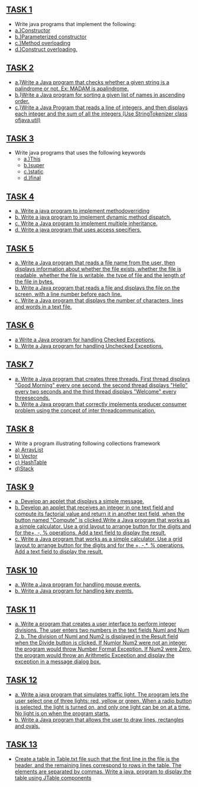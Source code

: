 ## [TASK 1](https://github.com/prabhasg03/Task-Codes/tree/Java/Java/Task%201)
- Write java programs that implement the following:
 - [a.)Constructor](https://github.com/prabhasg03/Task-Codes/blob/Java/Java/Task%201/DefaultConstructor.java)
 - [b.)Parameterized constructor](https://github.com/prabhasg03/Task-Codes/blob/Java/Java/Task%201/ParamConstructor.java)
 - [c.)Method overloading](https://github.com/prabhasg03/Task-Codes/blob/Java/Java/Task%201/MethodOverloading.java)
 - [d.)Construct overloading.](https://github.com/prabhasg03/Task-Codes/blob/Java/Java/Task%201/ConstructOverload.java)
## [TASK 2](https://github.com/prabhasg03/Task-Codes/tree/Java/Java/Task%202)
 - [a.)Write a Java program that checks whether a given string is a palindrome or not. Ex: MADAM is apalindrome.](https://github.com/prabhasg03/Task-Codes/blob/Java/Java/Task%202/T2a.java)
 - [b.)Write a Java program for sorting a given list of names in ascending order.](https://github.com/prabhasg03/Task-Codes/blob/Java/Java/Task%202/T2b.java)
 - [c.)Write a Java Program that reads a line of integers, and then displays each integer and the sum of all the integers (Use StringTokenizer class ofjava.util)](https://github.com/prabhasg03/Task-Codes/blob/Java/Java/Task%202/T2c.java)
## [TASK 3](https://github.com/prabhasg03/Task-Codes/tree/Java/Java/Task%203)
 - Write java programs that uses the following keywords
   - [a.)This](https://github.com/prabhasg03/Task-Codes/blob/Java/Java/Task%203/T3a.java)
   - [b.)super](https://github.com/prabhasg03/Task-Codes/blob/Java/Java/Task%203/T3b.java)
   - [c.)static](https://github.com/prabhasg03/Task-Codes/blob/Java/Java/Task%203/T3c.java)
   - [d.)final](https://github.com/prabhasg03/Task-Codes/blob/Java/Java/Task%203/T3d.java)
## [TASK 4](https://github.com/prabhasg03/Task-Codes/tree/Java/Java/Task%204)
 - [a. Write a java program to implement methodoverriding](https://github.com/prabhasg03/Task-Codes/tree/Java/Java/Task%204/4A/4a.java)
 - [b. Write a java program to implement dynamic method dispatch.](https://github.com/prabhasg03/Task-Codes/tree/Java/Java/Task%204/4B/4b.java)
 - [c. Write a Java program to implement multiple inheritance.](https://github.com/prabhasg03/Task-Codes/tree/Java/Java/Task%204/4C/4c.java) 
 - [d. Write a java program that uses access specifiers.](https://github.com/prabhasg03/Task-Codes/tree/Java/Java/Task%204/4D/4d.java)
## [TASK 5](https://github.com/prabhasg03/Task-Codes/tree/Java/Java/Task%205)
 - [a. Write a Java program that reads a file name from the user, then displays information about whether the file exists, whether the file is readable, whether the file is writable, the type of file and the length of the file in bytes.](https://github.com/prabhasg03/Task-Codes/blob/Java/Java/Task%205/Week5a.java)
 - [b. Write a Java program that reads a file and displays the file on the screen, with a line number before each line.](https://github.com/prabhasg03/Task-Codes/blob/Java/Java/Task%205/Week5b.java)
 - [c. Write a Java program that displays the number of characters, lines and words in a text file.](https://github.com/prabhasg03/Task-Codes/blob/Java/Java/Task%205/Week5c.java)
## [TASK 6](https://github.com/prabhasg03/Task-Codes/tree/Java/Java/Task%206)
 - [a Write a Java program for handling Checked Exceptions.](https://github.com/prabhasg03/Task-Codes/tree/Java/Java/Task%206/6a.java)
 - [b. Write a Java program for handling Unchecked Exceptions.](https://github.com/prabhasg03/Task-Codes/tree/Java/Java/Task%206/6b.java)
## [TASK 7](https://github.com/prabhasg03/Task-Codes/tree/Java/Java/Task%207)
 - [a. Write a Java program that creates three threads. First thread displays "Good Morning" every one second, the second thread displays "Hello" every two seconds and the third thread displays "Welcome" every threeseconds.](https://github.com/prabhasg03/Task-Codes/tree/Java/Java/Task%207/7a.java)
 - [b. Write a Java program that correctly implements producer consumer problem using the concept of inter threadcommunication.](https://github.com/prabhasg03/Task-Codes/tree/Java/Java/Task%207/7b.java)
## [TASK 8](https://github.com/prabhasg03/Task-Codes/tree/Java/Java/Task%208)
- Write a program illustrating following collections framework
 - [a) ArrayList](https://github.com/prabhasg03/Task-Codes/blob/Java/Java/Task%208/ArrayList.java)
 - [b) Vector](https://github.com/prabhasg03/Task-Codes/blob/Java/Java/Task%208/Vectora.java)
 - [c) HashTable](https://github.com/prabhasg03/Task-Codes/blob/Java/Java/Task%208/HT.java)
 - [d)Stack](https://github.com/prabhasg03/Task-Codes/blob/Java/Java/Task%208/StackDemo.java)
## [TASK 9](https://github.com/prabhasg03/Task-Codes/tree/Java/Java/Task%209)
 - [a. Develop an applet that displays a simple message.](https://github.com/prabhasg03/Task-Codes/blob/Java/Java/Task%209/9A/T9a.java)
 - [b. Develop an applet that receives an integer in one text field and compute its factorial value and return it in another text field, when the button named "Compute" is clicked.Write a Java program that works as a simple calculator. Use a grid layout to arrange button for the digits and for the+, -, % operations. Add a text field to display the result.](https://github.com/prabhasg03/Task-Codes/blob/Java/Java/Task%209/9B/T9b.java)
 - [c. Write a Java program that works as a simple calculator. Use a grid layout to arrange button 
for the digits and for the +, -,*, % operations. Add a text field to display the result.
](https://github.com/prabhasg03/Task-Codes/blob/Java/Java/Task%209/9C/T9c.java)
## [TASK 10](https://github.com/prabhasg03/Task-Codes/tree/Java/Java/Task%2010)
 - [a. Write a Java program for handling mouse events.](https://github.com/prabhasg03/Task-Codes/blob/Java/Java/Task%2010/T10.java)
 - [b. Write a Java program for handling key events.](https://github.com/prabhasg03/Task-Codes/blob/Java/Java/Task%2010/T10b.java)
## [TASK 11](https://github.com/prabhasg03/Task-Codes/tree/Java/Java/Task%2011)
 - [a. Write a program that creates a user interface to perform integer divisions. The user enters two numbers in the text fields Numl and Num 2. 
    b. The division of Numl and Num2 is displayed in the Result field when the Divide button is clicked. If Numlor Num2 were not an integer, the program would throw Number Format Exception. If Num2 were Zero, the program would throw an Arithmetic Exception and display the exception in a message dialog box.](https://github.com/prabhasg03/Task-Codes/blob/Java/Java/Task%2011/T11.java)
## [TASK 12](https://github.com/prabhasg03/Task-Codes/tree/Java/Java/Task%2012)
 - [a. Write a java program that simulates traffic light. The program lets the user select one of three lights: red, yellow or green. When a radio button is selected, the light is turned on, and only one light can be on at a time. No light is on when the program starts.](https://github.com/prabhasg03/Task-Codes/blob/Java/Java/Task%2012/T12a.java)
 - [b. Write a Java program that allows the user to draw lines, rectangles and ovals.](https://github.com/prabhasg03/Task-Codes/blob/Java/Java/Task%2012/T12b.java)
## [TASK 13](https://github.com/prabhasg03/Task-Codes/tree/Java/Java/Task%2013)
 - [Create a table in Table.txt file such that the first line in the file is the header, and the remaining lines correspond to rows in the table. The elements are separated by commas. Write a java. program to display the table using JTable components](https://github.com/prabhasg03/Task-Codes/blob/Java/Java/Task%2013/T13.java)
